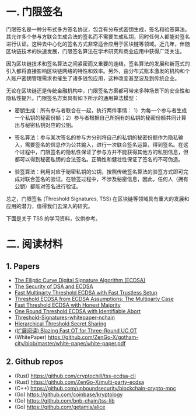# 一. 门限签名

门限签名是一种分布式多方签名协议，包含有分布式密钥生成，签名和验签算法。其允许多个参与方联合生成合法的签名而不需要生成私钥，同时任何人都能对签名进行认证。这种去中心化的签名方式非常适合应用于区块链等领域。近几年，伴随区块链技术的快速发展，门限签名算法在学术研究和商业应用中获得广泛关注。

因为区块链技术和签名算法之间紧密而又重要的连结，签名算法的发展和新范式的引入都将直接影响区块链网络的特性和效率。另外，由分布式账本激发的机构和个人账户密钥管理需求也催生了诸多钱包应用，这种改变甚至波及到传统企业。

无论在区块链还是传统金融机构中，门限签名方案都可带来多种场景下的安全性和隐私性提升。门限签名方案具有如下所示的通用算法模型：

- 密钥生成：所有参与者联合在一起，执行两件事情： 1）为每一个参与者生成一个私钥的秘密份额；2）参与者根据自己所拥有的私钥的秘密份额共同计算出与秘密私钥对应的公钥。

- 签名算法：参与某次签名的参与方分别将自己的私钥的秘密份额作为隐私输入，需要签名的信息作为公共输入，进行一次联合签名运算，得到签名。在这个过程中，门限签名的隐私性保证了参与方并不能获得其他方的私钥信息，但都可以得到秘密私钥的合法签名。正确性和健壮性保证了签名的不可伪造。

- 验签算法：利用对应于秘密私钥的公钥，按照传统签名算法的验签方式即可完成对联合签名的验证。在验签过程中，不涉及秘密信息，因此，任何人（拥有公钥）都能对签名进行验证。

总之，门限签名 (Threshold Signatures, TSS) 在区块链等领域具有重大的发展和应用的潜力，值得我们去深入的研究。

下面是关于 TSS 的学习资料，仅供参考。

# 二. 阅读材料

## 1. Papers

* [The Elliptic Curve Digital Signature Algorithm (ECDSA)](https://link.springer.com/article/10.1007/s102070100002)
* [The Security of DSA and ECDSA](https://link.springer.com/chapter/10.1007/3-540-36288-6_23)
* [Fast Multiparty Threshold ECDSA with Fast Trustless Setup](https://eprint.iacr.org/2019/114.pdf)
* [Threshold ECDSA from ECDSA Assumptions: The Multiparty Case](https://ieeexplore.ieee.org/abstract/document/8835354)
* [Fast Threshold ECDSA with Honest Majority](https://dl.acm.org/doi/abs/10.1145/3243734.3243859)
* [One Round Threshold ECDSA with Identifiable Abort](https://eprint.iacr.org/2020/540.pdf)
* [Threshold-Signatures-whitepaper-nchain](https://nakasendoproject.org/Threshold-Signatures-whitepaper-nchain.pdf)
* [Hierarchical Threshold Secret Sharing](https://www.openu.ac.il/lists/mediaserver_documents/personalsites/tamirtassa/hss_conf.pdf)
* [(扩展阅读) Blazing Fast OT for Three-Round UC OT](https://eprint.iacr.org/2020/110.pdf)
* (WhitePaper) https://github.com/ZenGo-X/gotham-city/blob/master/white-paper/white-paper.pdf

## 2. Github repos

* (Rust) https://github.com/cryptochill/tss-ecdsa-cli
* (Rust) https://github.com/ZenGo-X/multi-party-ecdsa
* (C++) https://github.com/unboundsecurity/blockchain-crypto-mpc
* (Go) https://github.com/coinbase/kryptology
* (Go) https://github.com/bnb-chain/tss-lib
* (Go) https://github.com/getamis/alice
